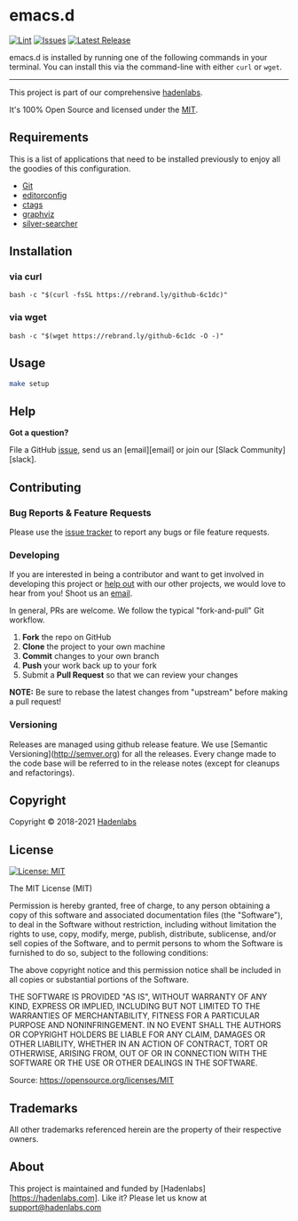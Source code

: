 <!--


  ** DO NOT EDIT THIS FILE
  **
  ** 1) Make all changes to `README.yaml`
  ** 2) Run`make readme` to rebuild this file.
  **
  ** (We maintain HUNDREDS of open source projects. This is how we maintain our sanity.)
  **


  -->

# emacs.d

[![Lint](https://github.com/luismayta/emacs.d/actions/workflows/lint.yml/badge.svg?branch=develop)](https://github.com/luismayta/emacs.d/actions) [![Issues](https://img.shields.io/github/issues/luismayta/emacs.d.svg)](https://github.com/luismayta/emacs.d/issues) [![Latest Release](https://img.shields.io/github/release/luismayta/emacs.d.svg)](https://travis-ci.org/luismayta/emacs.d/releases)

emacs.d is installed by running one of the following commands in your terminal. You can install this via the command-line with either `curl` or `wget`.

---

This project is part of our comprehensive [hadenlabs](https://hadenlabs.com).

It's 100% Open Source and licensed under the [MIT](LICENSE).

## Requirements

This is a list of applications that need to be installed previously to enjoy all the goodies of this configuration.

- [Git](http://git-scm.com/)
- [editorconfig](http://editorconfig.org)
- [ctags](http://ctags.sourceforge.net)
- [graphviz](http://www.graphviz.or)
- [silver-searcher](https://github.com/ggreer/the_silver_searcher)

## Installation

### via curl

`bash -c "$(curl -fsSL https://rebrand.ly/github-6c1dc)"`

### via wget

`bash -c "$(wget https://rebrand.ly/github-6c1dc -O -)"`

## Usage

```bash
make setup
```

## Help

**Got a question?**

File a GitHub [issue](https://github.com/luismayta/emacs.d/issues), send us an [email][email] or join our [Slack Community][slack].

## Contributing

### Bug Reports & Feature Requests

Please use the [issue tracker](https://github.com/luismayta/emacs.d/issues) to report any bugs or file feature requests.

### Developing

If you are interested in being a contributor and want to get involved in developing this project or [help out](https://hadenlabs.com) with our other projects, we would love to hear from you! Shoot us an [email](mailto:support@hadenlabs.com).

In general, PRs are welcome. We follow the typical "fork-and-pull" Git workflow.

1.  **Fork** the repo on GitHub
2.  **Clone** the project to your own machine
3.  **Commit** changes to your own branch
4.  **Push** your work back up to your fork
5.  Submit a **Pull Request** so that we can review your changes

**NOTE:** Be sure to rebase the latest changes from "upstream" before making a pull request!

### Versioning

Releases are managed using github release feature. We use \[Semantic Versioning\](<http://semver.org>) for all the releases. Every change made to the code base will be referred to in the release notes (except for cleanups and refactorings).

## Copyright

Copyright © 2018-2021 [Hadenlabs](https://hadenlabs.com)

## License

[![License: MIT](https://img.shields.io/badge/License-MIT-yellow.svg)](https://opensource.org/licenses/MIT)

The MIT License (MIT)

Permission is hereby granted, free of charge, to any person obtaining a copy of this software and associated documentation files (the "Software"), to deal in the Software without restriction, including without limitation the rights to use, copy, modify, merge, publish, distribute, sublicense, and/or sell copies of the Software, and to permit persons to whom the Software is furnished to do so, subject to the following conditions:

The above copyright notice and this permission notice shall be included in all copies or substantial portions of the Software.

THE SOFTWARE IS PROVIDED "AS IS", WITHOUT WARRANTY OF ANY KIND, EXPRESS OR IMPLIED, INCLUDING BUT NOT LIMITED TO THE WARRANTIES OF MERCHANTABILITY, FITNESS FOR A PARTICULAR PURPOSE AND NONINFRINGEMENT. IN NO EVENT SHALL THE AUTHORS OR COPYRIGHT HOLDERS BE LIABLE FOR ANY CLAIM, DAMAGES OR OTHER LIABILITY, WHETHER IN AN ACTION OF CONTRACT, TORT OR OTHERWISE, ARISING FROM, OUT OF OR IN CONNECTION WITH THE SOFTWARE OR THE USE OR OTHER DEALINGS IN THE SOFTWARE.

Source: <https://opensource.org/licenses/MIT>

## Trademarks

All other trademarks referenced herein are the property of their respective owners.

## About

This project is maintained and funded by [Hadenlabs][https://hadenlabs.com]. Like it? Please let us know at <support@hadenlabs.com>
